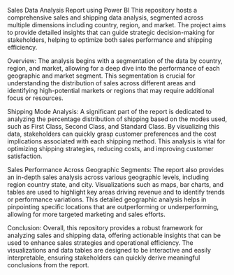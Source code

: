 Sales Data Analysis Report using Power BI
This repository hosts a comprehensive sales and shipping data analysis, segmented across multiple dimensions including country, region, and market. The project aims to provide detailed insights that can guide strategic decision-making for stakeholders, helping to optimize both sales performance and shipping efficiency.

Overview:
The analysis begins with a segmentation of the data by country, region, and market, allowing for a deep dive into the performance of each geographic and market segment. This segmentation is crucial for understanding the distribution of sales across different areas and identifying high-potential markets or regions that may require additional focus or resources.

Shipping Mode Analysis:
A significant part of the report is dedicated to analyzing the percentage distribution of shipping based on the modes used, such as First Class, Second Class, and Standard Class. By visualizing this data, stakeholders can quickly grasp customer preferences and the cost implications associated with each shipping method. This analysis is vital for optimizing shipping strategies, reducing costs, and improving customer satisfaction.

Sales Performance Across Geographic Segments:
The report also provides an in-depth sales analysis across various geographic levels, including region country state, and city. Visualizations such as maps, bar charts, and tables are used to highlight key areas driving revenue and to identify trends or performance variations. This detailed geographic analysis helps in pinpointing specific locations that are outperforming or underperforming, allowing for more targeted marketing and sales efforts.

Conclusion:
Overall, this repository provides a robust framework for analyzing sales and shipping data, offering actionable insights that can be used to enhance sales strategies and operational efficiency. The visualizations and data tables are designed to be interactive and easily interpretable, ensuring stakeholders can quickly derive meaningful conclusions from the report.
